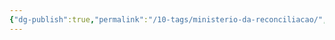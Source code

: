```yaml
---
{"dg-publish":true,"permalink":"/10-tags/ministerio-da-reconciliacao/","noteIcon":"outgoing"}
---
```


